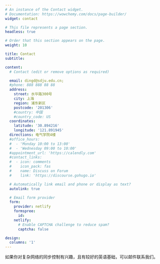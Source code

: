 ```yaml
---
# An instance of the Contact widget.
# Documentation: https://wowchemy.com/docs/page-builder/
widget: contact

# This file represents a page section.
headless: true

# Order that this section appears on the page.
weight: 10

title: Contact
subtitle:

content:
  # Contact (edit or remove options as required)

  email: dingd@sdju.edu.cn;
  #phone: 888 888 88 88
  address:
    street: 水华路300号
    city: 上海
    region: 浦东新区
    postcode: '201306'
    #country: 中国
    #country_code: US
  coordinates:
    latitude: '30.894216'
    longitude: '121.891945'
  directions: 电气学院4楼
  #office_hours:
  #  - 'Monday 10:00 to 13:00'
  #  - 'Wednesday 09:00 to 10:00'
  #appointment_url: 'https://calendly.com'
  #contact_links:
  #  - icon: comments
  #    icon_pack: fas
  #    name: Discuss on Forum
  #    link: 'https://discourse.gohugo.io'

  # Automatically link email and phone or display as text?
  autolink: true

  # Email form provider
  form:
    provider: netlify
    formspree:
      id:
    netlify:
      # Enable CAPTCHA challenge to reduce spam?
      captcha: false

design:
  columns: '1'
---
```

如果你对复杂网络的同步控制有兴趣，且有较好的英语基础，可以邮件联系我们。